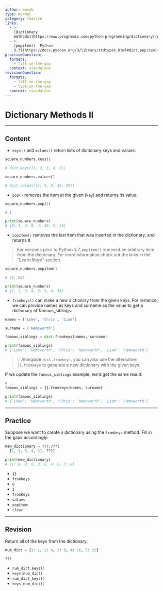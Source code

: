 ```yaml
---
author: emmab
type: normal
category: feature
links:
  - >-
    [Dictionary
    methods](https://www.programiz.com/python-programming/dictionary){website}
  - >-
    [popitem()  Python
    3.7](https://docs.python.org/3/library/stdtypes.html#dict.popitem){website}
practiceQuestion:
  formats:
    - fill-in-the-gap
  context: standalone
revisionQuestion:
  formats:
    - fill-in-the-gap
    - type-in-the-gap
  context: standalone
---
```


# Dictionary Methods II


---

## Content

- `keys()` and `values()` return lists of dictionary keys and values:

```python
square_numbers.keys()

# dict_keys([1, 2, 3, 4, 5])

square_numbers.values()

# dict_values([1, 4, 9, 16, 25])
```

- `pop()` removes the item at the given (`key`) and returns its value:

```python
square_numbers.pop(1)

# 1

print(square_numbers)
# {2: 4, 3: 9, 4: 16, 5: 25}
```

- `popitem()` removes the last item that was inserted in the dictionary, and returns it.

> For versions prior to Python 3.7, `popitem()` removed an arbitrary item from the dictionary. For more information check out the links in the "Learn More" section.

```python
square_numbers.popitem()

# (5, 25)

print(square_numbers)
# {1: 1, 2: 4, 3: 9, 4: 16}
```

- `fromkeys()` can make a new dictionary from the given keys. For instance, we can provide names as keys and surname as the value to get a dictionary of famous_siblings.

```python
names = ('Luke', 'Chris', 'Liam')

surname = ('Hemsworth')

famous_siblings = dict.fromkeys(names, surname)

print(famous_siblings)
# {'Luke': 'Hemsworth', 'Chris': 'Hemsworth', 'Liam': 'Hemsworth'}
```

> 💡 Alongside `dict.fromkeys`, you can also use the alternative `{}.fromkeys` to generate a new dictionary with the given keys.

If we update the `famous_siblings` example, we'd get the same result:

```python
# ...
famous_siblings = {}.fromkeys(names, surname)

print(famous_siblings)
# {'Luke': 'Hemsworth', 'Chris': 'Hemsworth', 'Liam': 'Hemsworth'}
```

---

## Practice

Suppose we want to create a dictionary using the `fromkeys` method. Fill in the gaps accordingly:

```python
new_dictionary = ???.???(
  [1, 2, 3, 4, 5], ???)

print(new_dictionary)
# {1: 0, 2: 0, 3: 0, 4: 0, 5: 0}
```

- `{}`
- `fromkeys`
- `0`
- `1`
- `fromKeys`
- `values`
- `popitem`
- `clear`


---

## Revision

Return all of the keys from the dictionary:

```python
num_dict = {1: 1, 2: 4, 3: 9, 4: 16, 5: 25}

???
```

- `num_dict.keys()`
- `keys(num_dict)`
- `num_dict_keys()`
- `keys_num_dict()`
